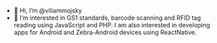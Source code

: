 - 👋 Hi, I’m @viliammojsky
- 👀 I’m interested in GS1 standards, barcode scanning and RFID tag reading using JavaScript and PHP. I am also interested in developing apps for Android and Zebra-Android devices using ReactNative.

<!---
- 🌱 I’m currently learning .
- 💞️ I’m looking to collaborate on ...
- 📫 How to reach me ...
--->
<!---
viliammojsky/viliammojsky is a ✨ special ✨ repository because its `README.md` (this file) appears on your GitHub profile.
You can click the Preview link to take a look at your changes.
--->
<!---
viliammojsky/viliammojsky is ✨ special ✨.
He he he :D
--->
